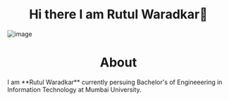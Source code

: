 <h1 align="center"> Hi there I am Rutul Waradkar👋 </h1>

![image](https://user-images.githubusercontent.com/83869100/187152985-9a05bdc4-504c-4d74-ab21-1a376ebfc738.png)


<h1 align="center">About</h1>
I am **Rutul Waradkar** currently persuing Bachelor's of Engineeering in Information Technology at Mumbai University.

<!--
**Rutul-2002/Rutul-2002** is a ✨ _special_ ✨ repository because its `README.md` (this file) appears on your GitHub profile.

Here are some ideas to get you started:

- 🔭 I’m currently working on ...
- 🌱 I’m currently learning ...
- 👯 I’m looking to collaborate on ...
- 🤔 I’m looking for help with ...
- 💬 Ask me about ...
- 📫 How to reach me: ...
- 😄 Pronouns: ...
- ⚡ Fun fact: ...
-->
